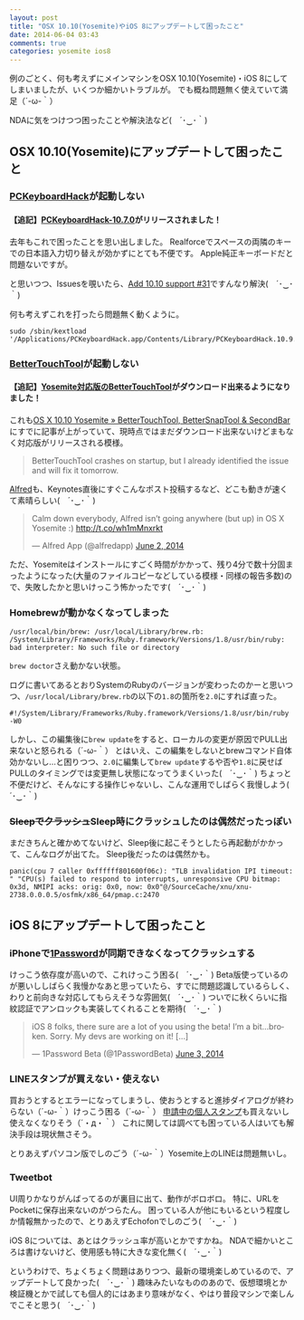 ```yaml
---
layout: post
title: "OSX 10.10(Yosemite)やiOS 8にアップデートして困ったこと"
date: 2014-06-04 03:43
comments: true
categories: yosemite ios8
---
```


例のごとく、何も考えずにメインマシンをOSX 10.10(Yosemite)・iOS 8にしてしまいましたが、いくつか細かいトラブルが。
でも概ね問題無く使えていて満足（´-ω-｀）

NDAに気をつけつつ困ったことや解決法など(　´･‿･｀)


## OSX 10.10(Yosemite)にアップデートして困ったこと

### [PCKeyboardHack](https://github.com/tekezo/PCKeyboardHack)が起動しない

#### 【追記】[PCKeyboardHack-10.7.0](https://pqrs.org/macosx/keyremap4macbook/files/PCKeyboardHack-10.7.0.dmg)がリリースされました！

去年もこれで困ったことを思い出しました。
Realforceでスペースの両隣のキーでの日本語入力切り替えが効かずにとても不便です。
Apple純正キーボードだと問題ないですが。

と思いつつ、Issuesを覗いたら、[Add 10.10 support #31](https://github.com/tekezo/PCKeyboardHack/issues/31)ですんなり解決(　´･‿･｀)

何も考えずこれを打ったら問題無く動くように。

```
sudo /sbin/kextload '/Applications/PCKeyboardHack.app/Contents/Library/PCKeyboardHack.10.9.signed.kext'
```

### [BetterTouchTool](http://blog.boastr.net/)が起動しない

<!-- more -->

#### 【追記】[Yosemite対応版のBetterTouchTool](http://boastr.net/releases/btt0.997.zip)がダウンロード出来るようになりました！

これも[OS X 10.10 Yosemite » BetterTouchTool, BetterSnapTool & SecondBar](http://blog.boastr.net/os-x-10-10-yosemite/)にすでに記事が上がっていて、現時点ではまだダウンロード出来ないけどまもなく対応版がリリースされる模様。

> BetterTouchTool crashes on startup, but I already identified the issue and will fix it tomorrow.


[Alfred](http://www.alfredapp.com/)も、Keynotes直後にすぐこんなポスト投稿するなど、どこも動きが速くて素晴らしい(　´･‿･｀)

<blockquote class="twitter-tweet" lang="en"><p>Calm down everybody, Alfred isn’t going anywhere (but up) in OS X Yosemite :) <a href="http://t.co/wh1mMnxrkt">http://t.co/wh1mMnxrkt</a></p>&mdash; Alfred App (@alfredapp) <a href="https://twitter.com/alfredapp/statuses/473517537939185665">June 2, 2014</a></blockquote>
<script async src="//platform.twitter.com/widgets.js" charset="utf-8"></script>


ただ、Yosemiteはインストールにすごく時間がかかって、残り4分で数十分固まったようになった(大量のファイルコピーなどしている模様・同様の報告多数)ので、失敗したかと思いけっこう怖かったです(　´･‿･｀)

### Homebrewが動かなくなってしまった

```
/usr/local/bin/brew: /usr/local/Library/brew.rb: /System/Library/Frameworks/Ruby.framework/Versions/1.8/usr/bin/ruby: bad interpreter: No such file or directory
```

`brew doctor`さえ動かない状態。

ログに書いてあるとおりSystemのRubyのバージョンが変わったのかーと思いつつ、`/usr/local/Library/brew.rb`の以下の`1.8`の箇所を`2.0`にすれば直った。

```
#!/System/Library/Frameworks/Ruby.framework/Versions/1.8/usr/bin/ruby -W0
```

しかし、この編集後に`brew update`をすると、ローカルの変更が原因でPULL出来ないと怒られる（´-ω-｀）
とはいえ、この編集をしないとbrewコマンド自体効かないし…と困りつつ、`2.0`に編集して`brew update`するや否や`1.8`に戻せばPULLのタイミングでは変更無し状態になってうまくいった(　´･‿･｀)
ちょっと不便だけど、そんなにする操作じゃないし、こんな運用でしばらく我慢しよう(　´･‿･｀)

### ~~Sleepでクラッシュ~~Sleep時にクラッシュしたのは偶然だったっぽい

まだきちんと確かめてないけど、Sleep後に起こそうとしたら再起動がかかって、こんなログが出てた。
Sleep後だったのは偶然かも。

```
panic(cpu 7 caller 0xffffff801600f06c): "TLB invalidation IPI timeout: " "CPU(s) failed to respond to interrupts, unresponsive CPU bitmap: 0x3d, NMIPI acks: orig: 0x0, now: 0x0"@/SourceCache/xnu/xnu-2738.0.0.0.5/osfmk/x86_64/pmap.c:2470
```

## iOS 8にアップデートして困ったこと

### iPhoneで[1Password](https://agilebits.com/onepassword)が同期できなくなってクラッシュする

けっこう依存度が高いので、これけっこう困る(　´･‿･｀)
Beta版使っているのが悪いししばらく我慢かなあと思っていたら、すでに問題認識しているらしく、わりと前向きな対応してもらえそうな雰囲気(　´･‿･｀)
ついでに秋くらいに指紋認証でアンロックも実装してくれることを期待(　´･‿･｀)

<blockquote class="twitter-tweet" lang="en"><p>iOS 8 folks, there sure are a lot of you using the beta! I’m a bit…broken. Sorry. My devs are working on it!&#10;&#10;[…]</p>&mdash; 1Password Beta (@1PasswordBeta) <a href="https://twitter.com/1PasswordBeta/statuses/473747191228399616">June 3, 2014</a></blockquote>
<script async src="//platform.twitter.com/widgets.js" charset="utf-8"></script>

### LINEスタンプが買えない・使えない

買おうとするとエラーになってしまうし、使おうとすると進捗ダイアログが終わらない（´-ω-｀）けっこう困る（´-ω-｀）
[申請中の個人スタンプ](http://a.scn.jp/s/0VrEMIHAB)も買えないし使えなくなりそう（´・д・｀）
これに関しては調べても困っている人はいても解決手段は現状無さそう。

とりあえずパソコン版でしのごう（´-ω-｀）Yosemite上のLINEは問題無いし。

### Tweetbot

UI周りかなりがんばってるのが裏目に出て、動作がボロボロ。
特に、URLをPocketに保存出来ないのがつらたん。
困っている人が他にもいるという程度しか情報無かったので、とりあえずEchofonでしのごう(　´･‿･｀)


iOS 8については、あとはクラッシュ率が高いとかですかね。
NDAで細かいところは書けないけど、使用感も特に大きな変化無く(　´･‿･｀)


というわけで、ちょくちょく問題はありつつ、最新の環境楽しめているので、アップデートして良かった(　´･‿･｀)
趣味みたいなもののあので、仮想環境とか検証機とかで試しても個人的にはあまり意味がなく、やはり普段マシンで楽しんでこそと思う(　´･‿･｀)